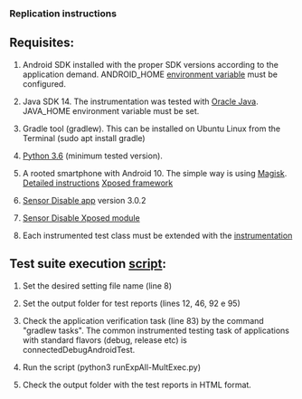 ### Replication instructions

## Requisites:

1) Android SDK installed with the proper SDK versions according to the application demand. 
ANDROID_HOME [environment variable](https://developer.android.com/studio/command-line/variables) must be configured.

2) Java SDK 14. The instrumentation was tested with [Oracle Java](https://www.oracle.com/java/technologies/downloads/). JAVA_HOME environment
variable must be set.

3) Gradle tool (gradlew). This can be installed on Ubuntu Linux from the Terminal (sudo apt install gradle)

4) [Python 3.6](https://docs.python-guide.org/starting/install3/linux/) (minimum tested version). 

5) A rooted smartphone with Android 10. The simple way is using [Magisk](https://magiskmanager.com/). [Detailed instructions](https://droidfeats.com/how-to-install-magisk/) 
    [Xposed framework](https://droidfeats.com/install-xposed-framework-on-android-10/)  

6) [Sensor Disable app](https://apkpure.com/br/xposed-sensor-disabler/com.mrchandler.disableprox) version 3.0.2 

7) [Sensor Disable Xposed module](https://github.com/wardellbagby/sensor-disabler)

8) Each instrumented test class must be extended with the [instrumentation](https://github.com/eulerhm/samplingapptest/tree/master/TestInstrumentation)


## Test suite execution [script](https://github.com/eulerhm/samplingapptest/blob/master/Scripts/runExpAll-MultiExec.py):

1) Set the desired setting file name (line 8)

2) Set the output folder for test reports (lines 12, 46, 92 e 95)

2) Check the application verification task (line 83) by the command "gradlew tasks". The 
common instrumented testing task of applications with standard flavors (debug, release etc) 
is connectedDebugAndroidTest.

4) Run the script (python3 runExpAll-MultExec.py)

5) Check the output folder with the test reports in HTML format.
